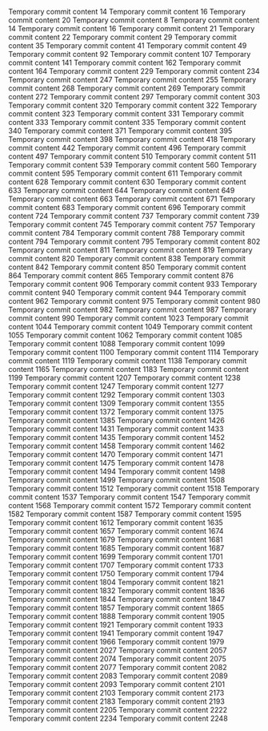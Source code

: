 Temporary commit content 14
Temporary commit content 16
Temporary commit content 20
Temporary commit content 8
Temporary commit content 14
Temporary commit content 16
Temporary commit content 21
Temporary commit content 22
Temporary commit content 29
Temporary commit content 35
Temporary commit content 41
Temporary commit content 49
Temporary commit content 92
Temporary commit content 107
Temporary commit content 141
Temporary commit content 162
Temporary commit content 164
Temporary commit content 229
Temporary commit content 234
Temporary commit content 247
Temporary commit content 255
Temporary commit content 268
Temporary commit content 269
Temporary commit content 272
Temporary commit content 297
Temporary commit content 303
Temporary commit content 320
Temporary commit content 322
Temporary commit content 323
Temporary commit content 331
Temporary commit content 333
Temporary commit content 335
Temporary commit content 340
Temporary commit content 371
Temporary commit content 395
Temporary commit content 398
Temporary commit content 418
Temporary commit content 442
Temporary commit content 496
Temporary commit content 497
Temporary commit content 510
Temporary commit content 511
Temporary commit content 539
Temporary commit content 560
Temporary commit content 595
Temporary commit content 611
Temporary commit content 628
Temporary commit content 630
Temporary commit content 633
Temporary commit content 644
Temporary commit content 649
Temporary commit content 663
Temporary commit content 671
Temporary commit content 683
Temporary commit content 696
Temporary commit content 724
Temporary commit content 737
Temporary commit content 739
Temporary commit content 745
Temporary commit content 757
Temporary commit content 784
Temporary commit content 788
Temporary commit content 794
Temporary commit content 795
Temporary commit content 802
Temporary commit content 811
Temporary commit content 819
Temporary commit content 820
Temporary commit content 838
Temporary commit content 842
Temporary commit content 850
Temporary commit content 864
Temporary commit content 865
Temporary commit content 876
Temporary commit content 906
Temporary commit content 933
Temporary commit content 940
Temporary commit content 944
Temporary commit content 962
Temporary commit content 975
Temporary commit content 980
Temporary commit content 982
Temporary commit content 987
Temporary commit content 990
Temporary commit content 1023
Temporary commit content 1044
Temporary commit content 1049
Temporary commit content 1055
Temporary commit content 1062
Temporary commit content 1085
Temporary commit content 1088
Temporary commit content 1099
Temporary commit content 1100
Temporary commit content 1114
Temporary commit content 1119
Temporary commit content 1138
Temporary commit content 1165
Temporary commit content 1183
Temporary commit content 1199
Temporary commit content 1207
Temporary commit content 1238
Temporary commit content 1247
Temporary commit content 1277
Temporary commit content 1292
Temporary commit content 1303
Temporary commit content 1309
Temporary commit content 1355
Temporary commit content 1372
Temporary commit content 1375
Temporary commit content 1385
Temporary commit content 1426
Temporary commit content 1431
Temporary commit content 1433
Temporary commit content 1435
Temporary commit content 1452
Temporary commit content 1458
Temporary commit content 1462
Temporary commit content 1470
Temporary commit content 1471
Temporary commit content 1475
Temporary commit content 1478
Temporary commit content 1494
Temporary commit content 1498
Temporary commit content 1499
Temporary commit content 1508
Temporary commit content 1512
Temporary commit content 1518
Temporary commit content 1537
Temporary commit content 1547
Temporary commit content 1568
Temporary commit content 1572
Temporary commit content 1582
Temporary commit content 1587
Temporary commit content 1595
Temporary commit content 1612
Temporary commit content 1635
Temporary commit content 1657
Temporary commit content 1674
Temporary commit content 1679
Temporary commit content 1681
Temporary commit content 1685
Temporary commit content 1687
Temporary commit content 1699
Temporary commit content 1701
Temporary commit content 1707
Temporary commit content 1733
Temporary commit content 1750
Temporary commit content 1794
Temporary commit content 1804
Temporary commit content 1821
Temporary commit content 1832
Temporary commit content 1836
Temporary commit content 1844
Temporary commit content 1847
Temporary commit content 1857
Temporary commit content 1865
Temporary commit content 1888
Temporary commit content 1905
Temporary commit content 1921
Temporary commit content 1933
Temporary commit content 1941
Temporary commit content 1947
Temporary commit content 1966
Temporary commit content 1979
Temporary commit content 2027
Temporary commit content 2057
Temporary commit content 2074
Temporary commit content 2075
Temporary commit content 2077
Temporary commit content 2082
Temporary commit content 2083
Temporary commit content 2089
Temporary commit content 2093
Temporary commit content 2101
Temporary commit content 2103
Temporary commit content 2173
Temporary commit content 2183
Temporary commit content 2193
Temporary commit content 2205
Temporary commit content 2222
Temporary commit content 2234
Temporary commit content 2248
